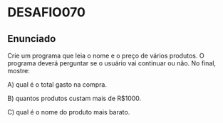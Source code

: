 # DESAFIO070

## Enunciado

Crie um programa que leia o nome e o preço de vários produtos. O programa deverá perguntar se o usuário vai continuar ou não. No final, mostre:

A) qual é o total gasto na compra.

B) quantos produtos custam mais de R$1000.

C) qual é o nome do produto mais barato.